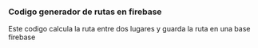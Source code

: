 ### Codigo generador de rutas en firebase
Este codigo calcula la ruta entre dos lugares y guarda la ruta en una base firebase
